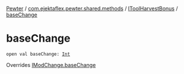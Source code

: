 [Pewter](../../index.md) / [com.ejektaflex.pewter.shared.methods](../index.md) / [IToolHarvestBonus](index.md) / [baseChange](./base-change.md)

# baseChange

`open val baseChange: `[`Int`](https://kotlinlang.org/api/latest/jvm/stdlib/kotlin/-int/index.html)

Overrides [IModChange.baseChange](../-i-mod-change/base-change.md)

